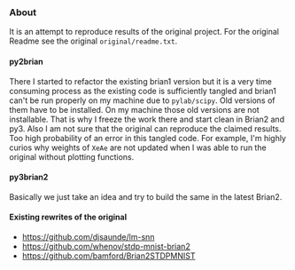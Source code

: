 ### About
It is an attempt to reproduce results of the original project. For the original Readme see the original
`original/readme.txt`.

#### py2brian
There I started to refactor the existing brian1 version but it is a very time consuming process as the existing code is
sufficiently tangled and brian1 can't be run properly on my machine due to `pylab/scipy`. Old versions of them have to
be installed. On my machine those old versions are not installable. That is why I freeze the work there and start clean
in Brian2 and py3.
Also I am not sure that the original can reproduce the claimed results. Too high probability of an error in this tangled
code. For example, I'm highly curios why weights of `XeAe` are not updated when I was able to run the original without
plotting functions.

#### py3brian2
Basically we just take an idea and try to build the same in the latest Brian2.

#### Existing rewrites of the original
- https://github.com/djsaunde/lm-snn
- https://github.com/whenov/stdp-mnist-brian2
- https://github.com/bamford/Brian2STDPMNIST